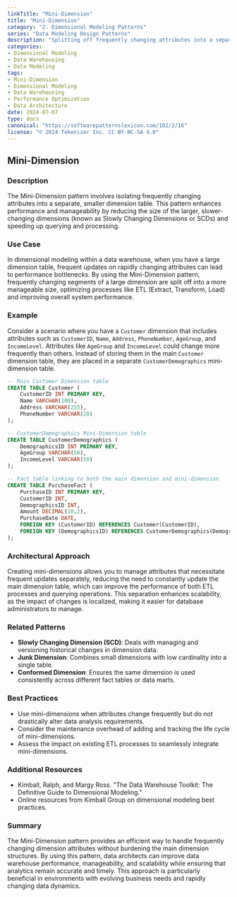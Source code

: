```yaml
---
linkTitle: "Mini-Dimension"
title: "Mini-Dimension"
category: "2. Dimensional Modeling Patterns"
series: "Data Modeling Design Patterns"
description: "Splitting off frequently changing attributes into a separate, smaller dimension to optimize performance."
categories:
- Dimensional Modeling
- Data Warehousing
- Data Modeling
tags:
- Mini-Dimension
- Dimensional Modeling
- Data Warehousing
- Performance Optimization
- Data Architecture
date: 2024-07-07
type: docs
canonical: "https://softwarepatternslexicon.com/102/2/16"
license: "© 2024 Tokenizer Inc. CC BY-NC-SA 4.0"
---
```


## Mini-Dimension

### Description

The Mini-Dimension pattern involves isolating frequently changing attributes into a separate, smaller dimension table. This pattern enhances performance and manageability by reducing the size of the larger, slower-changing dimensions (known as Slowly Changing Dimensions or SCDs) and speeding up querying and processing.

### Use Case

In dimensional modeling within a data warehouse, when you have a large dimension table, frequent updates on rapidly changing attributes can lead to performance bottlenecks. By using the Mini-Dimension pattern, frequently changing segments of a large dimension are split off into a more manageable size, optimizing processes like ETL (Extract, Transform, Load) and improving overall system performance.

### Example

Consider a scenario where you have a `Customer` dimension that includes attributes such as `CustomerID`, `Name`, `Address`, `PhoneNumber`, `AgeGroup`, and `IncomeLevel`. Attributes like `AgeGroup` and `IncomeLevel` could change more frequently than others. Instead of storing them in the main `Customer` dimension table, they are placed in a separate `CustomerDemographics` mini-dimension table.

```sql
-- Main Customer Dimension table
CREATE TABLE Customer (
    CustomerID INT PRIMARY KEY,
    Name VARCHAR(100),
    Address VARCHAR(255),
    PhoneNumber VARCHAR(20)
);

-- CustomerDemographics Mini-Dimension table
CREATE TABLE CustomerDemographics (
    DemographicsID INT PRIMARY KEY,
    AgeGroup VARCHAR(50),
    IncomeLevel VARCHAR(50)
);

-- Fact table linking to both the main dimension and mini-dimension
CREATE TABLE PurchaseFact (
    PurchaseID INT PRIMARY KEY,
    CustomerID INT,
    DemographicsID INT,
    Amount DECIMAL(10,2),
    PurchaseDate DATE,
    FOREIGN KEY (CustomerID) REFERENCES Customer(CustomerID),
    FOREIGN KEY (DemographicsID) REFERENCES CustomerDemographics(DemographicsID)
);
```

### Architectural Approach

Creating mini-dimensions allows you to manage attributes that necessitate frequent updates separately, reducing the need to constantly update the main dimension table, which can improve the performance of both ETL processes and querying operations. This separation enhances scalability, as the impact of changes is localized, making it easier for database administrators to manage.

### Related Patterns

- **Slowly Changing Dimension (SCD)**: Deals with managing and versioning historical changes in dimension data.
- **Junk Dimension**: Combines small dimensions with low cardinality into a single table.
- **Conformed Dimension**: Ensures the same dimension is used consistently across different fact tables or data marts.

### Best Practices

- Use mini-dimensions when attributes change frequently but do not drastically alter data analysis requirements.
- Consider the maintenance overhead of adding and tracking the life cycle of mini-dimensions.
- Assess the impact on existing ETL processes to seamlessly integrate mini-dimensions.

### Additional Resources

- Kimball, Ralph, and Margy Ross. "The Data Warehouse Toolkit: The Definitive Guide to Dimensional Modeling."
- Online resources from Kimball Group on dimensional modeling best practices.

### Summary

The Mini-Dimension pattern provides an efficient way to handle frequently changing dimension attributes without burdening the main dimension structures. By using this pattern, data architects can improve data warehouse performance, manageability, and scalability while ensuring that analytics remain accurate and timely. This approach is particularly beneficial in environments with evolving business needs and rapidly changing data dynamics.

